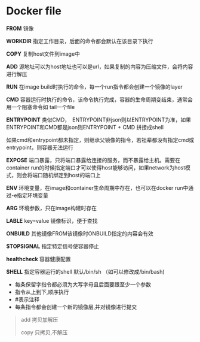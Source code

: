 # Docker file

**FROM** 镜像

**WORKDIR** 指定工作目录，后面的命令都会默认在该目录下执行

**COPY** 复制host文件到image中

**ADD** 源地址可以为host地址也可以是url，如果复制的内容为压缩文件，会将内容进行解压

**RUN** 在image build时执行的命令，每一个run指令都会创建一个镜像的layer

**CMD** 容器运行时执行的命令，该命令执行完成，容器的生命周期变结束，通常会用一个阻塞命令如 tail一个file

**ENTRYPOINT**  类似CMD，　ENTRYPOINT非json则以ENTRYPOINT为准，如果ENTRYPOINT和CMD都是json则ENTRYPOINT + CMD 拼接成shell

如果cmd和entrypoint都未指定，则继承父镜像的指令，若祖辈都没有指定cmd或entrypoint，则容器无法运行

**EXPOSE** 端口暴露，只将端口暴露给连接的服务，而不暴露给主机。需要在container run的时候指定端口才可以使得host能够访问，如果network为host模式，则会将端口随机绑定到host的端口上

**ENV** 环境变量，在image和container生命周期中存在，也可以在docker run中通过-e指定环境变量

**ARG** 环境参数，只在image构建时存在

**LABLE** key=value 镜像标识，便于查找

**ONBUILD** 其他镜像FROM该镜像时ONBUILD指定的内容会有效

**STOPSIGNAL** 指定特定信号使容器停止

**healthcheck** 容器健康配置

**SHELL** 指定容器运行的shell 默认/bin/sh （如可以修改成/bin/bash)



- 每条保留字指令都必须为大写字母且后面要跟至少一个参数
- 指令从上到下,顺序执行
- \#表示注释
- 每条指令都会创建一个新的镜像层,并对镜像进行提交 

 

> add 拷贝加解压
>
> copy 只拷贝,不解压